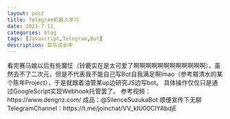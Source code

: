 ```yaml
---
layout: post
title: Telegram机器人学习
date: 2021-7-11
categories: blog
tags: [Javascript,Telegram,Bot]
description: 菜鸟试水中
---
```

<article>
    看完赛马娘以后有些魔怔（铃鹿实在是太可爱了啊啊啊啊啊啊啊啊啊啊啊啊），虽然去不了二次元，但是不代表我不能自己写Bot自我满足啊lmao（参考屑清水的某个陈年Project），于是就跟着油管某up边研究JS边写bot。
    具体操作仅仅只是通过GoogleScript实现Webhook托管罢了。
    参考视频：https://www.dengnz.com/
    成品：@SilenceSuzukaBot
    顺便宣传下无聊TelegramChannel：https://t.me/joinchat/VV_kIU00CIYAbdjE
</article>